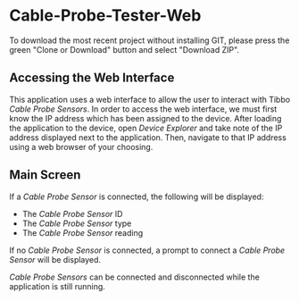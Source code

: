 # Cable-Probe-Tester-Web

To download the most recent project without installing GIT, please press the green "Clone or Download" button and select "Download ZIP".



Accessing the Web Interface
-------------------

This application uses a web interface to allow the user to interact with Tibbo *Cable Probe Sensors*. In order to access the web interface, we must first know the IP address which has been assigned to the device. After loading the application to the device, open *Device Explorer* and take note of the IP address displayed next to the application. Then, navigate to that IP address using a web browser of your choosing.



## Main Screen

If a *Cable Probe Sensor* is connected, the following will be displayed:

- The *Cable Probe Sensor* ID
- The *Cable Probe Sensor* type
- The *Cable Probe Sensor* reading



If no *Cable Probe Sensor* is connected, a prompt to connect a *Cable Probe Sensor* will be displayed.

*Cable Probe Sensors* can be connected and disconnected while the application is still running.